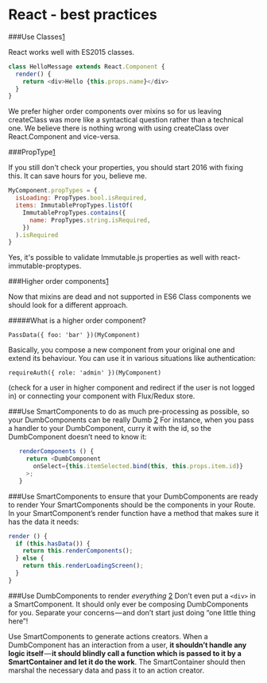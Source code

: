 # React - best practices

###Use Classes[1]

React works well with ES2015 classes.

```javascript
class HelloMessage extends React.Component {  
  render() {
    return <div>Hello {this.props.name}</div>
  }
}
```
We prefer higher order components over mixins so for us leaving createClass was more like a syntactical question rather than a technical one. We believe there is nothing wrong with using createClass over React.Component and vice-versa.

###PropType[1]

If you still don't check your properties, you should start 2016 with fixing this. It can save hours for you, believe me.

```javascript
MyComponent.propTypes = {  
  isLoading: PropTypes.bool.isRequired,
  items: ImmutablePropTypes.listOf(
    ImmutablePropTypes.contains({
      name: PropTypes.string.isRequired,
    })
  ).isRequired
}
```
Yes, it's possible to validate Immutable.js properties as well with react-immutable-proptypes.

###Higher order components[1]

Now that mixins are dead and not supported in ES6 Class components we should look for a different approach.

#####What is a higher order component?

`PassData({ foo: 'bar' })(MyComponent)`
  
Basically, you compose a new component from your original one and extend its behaviour. You can use it in various situations like authentication: 

`requireAuth({ role: 'admin' })(MyComponent)` 

(check for a user in higher component and redirect if the user is not logged in) or connecting your component with Flux/Redux store.

###Use SmartComponents to do as much pre-processing as possible, so your DumbComponents can be really Dumb [2]
   For instance, when you pass a handler to your DumbComponent, curry it with the id, so the DumbComponent doesn’t need to know it:
```javascript
   renderComponents () {
     return <DumbComponent 
       onSelect={this.itemSelected.bind(this, this.props.item.id)}
     >;
   }
```
###Use SmartComponents to ensure that your DumbComponents are ready to render
   Your SmartComponents should be the components in your Route. In your SmartComponent’s render function have a method that makes sure it has the data it needs:
   ```javascript
   render () {
     if (this.hasData()) {
       return this.renderComponents();
     } else {
       return this.renderLoadingScreen();
     }
   }   
 ```

###Use DumbComponents to render *everything* [2]
   Don’t even put a `<div>` in a SmartComponent. It should only ever be composing DumbComponents for you. Separate your concerns — and don’t start just doing “one little thing here”!
   
   Use SmartComponents to generate actions creators.
   When a DumbComponent has an interaction from a user, **it shouldn’t handle any logic itself** — **it should blindly call a function which is passed to it by a SmartContainer and let it do the work**.
   The SmartContainer should then marshal the necessary data and pass it to an action creator.

[1]:https://blog.risingstack.com/react-js-best-practices-for-2016/
[2]:https://medium.com/@tkssharma/react-redux-best-practices-write-production-apps-7c3639e3c447#.ytgt7dszs
